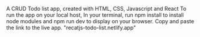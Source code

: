 A CRUD Todo list app, created with HTML, CSS, Javascript and React
To run the app on your local host, In your terminal, run npm install to install node modules and npm run dev to display on your browser.
Copy and paste the link to the live app. "recatjs-todo-list.netlify.app"
